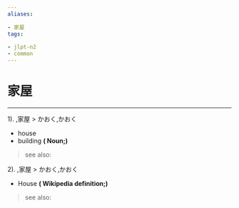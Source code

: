 ```yaml
---
aliases:
    
- 家屋
tags:
    
- jlpt-n2
- common
---
```


# 家屋
---
1).
,家屋 > かおく,かおく

- house
- building
**( Noun;)**
> see also: 
            
2).
,家屋 > かおく,かおく

- House
**( Wikipedia definition;)**
> see also: 
            